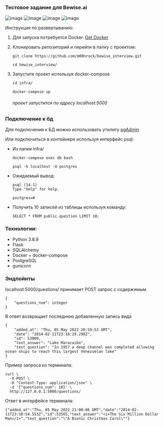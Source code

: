 ### Тестовое задание для Bewise.ai

![image](https://img.shields.io/badge/Python-FFD43B?style=for-the-badge&logo=python&logoColor=blue) ![image](https://img.shields.io/badge/Flask-000000?style=for-the-badge&logo=flask&logoColor=white) ![image](https://img.shields.io/badge/PostgreSQL-316192?style=for-the-badge&logo=postgresql&logoColor=white) ![image](https://img.shields.io/badge/Docker-2CA5E0?style=for-the-badge&logo=docker&logoColor=white)


Инструкция по развертыванию:
1. Для запуска потребуется Docker. [Get Docker](https://docs.docker.com/get-docker/)

2. Клонировать репозиторий и перейти в папку с проектом:
    ```
    git clone https://github.com/m00nrock/bewise_interview.git
    ```

    ```
    cd bewise_interview/
    ```

3. Запустите проект используя docker-compose

    ```
    cd infra/
    ```
    
    ```
    docker-compose up
    ```
    ###### проект запустится по адресу localhost:5000

### Подключение к бд

Для подключения к БД можно использовать утилиту [pgAdmin](https://www.pgadmin.org/download/)

Или подключиться в контейнере используя интерфейс psql:

- Из папки infra/

    ```
    docker-compose exec db bash
    ```
    
    ```
    psql -h localhost -U postgres
    ```
    
- Ожидаемый вывод:

    ```
    psql (14.1)
    Type "help" for help.
    
    postgres=#
    ```
    
    
- Получить 10 записей из таблицы используя команду:
    ```
    SELECT * FROM public.question LIMIT 10;
    ```

### Технологии:
- Python 3.8.9
- Flask
- SQLAlchemy
- Docker + docker-compose
- PostgreSQL
- gunicorn

### Эндпойнты

localhost:5000/questions/ принимает POST запрос с содержимым
```
{
    "questions_num": integer
}
```

В ответ возвращает последнюю добавленную запись вида

```
{
    "added_at": "Thu, 05 May 2022 20:59:53 GMT",
    "date": "2014-02-11T23:18:29.298Z",
    "id": 53009,
    "text_answer": "Lake Maracaibo",
    "text_question": "In 1957 a deep channel was completed allowing ocean ships to reach this largest Venezuelan lake"
}
```

Пример запроса из терминала:

```
curl \
  -X POST \
  -H "Content-Type: application/json" \
  -d '{"questions_num": 10}' \
  http://127.0.0.1:5000/questions/
```

Ответ в интерфейсе терминала:

```
{"added_at":"Thu, 05 May 2022 21:00:06 GMT","date":"2014-02-11T23:18:54.553Z","id":53565,"text_answer":"<i>The Six Million Dollar Man</i>","text_question":"\"A Bionic Christmas Carol\""}
```
